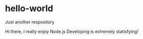 # hello-world
Just another respository

Hi there, I really enjoy Node.js Developing is extremely statisfying!
